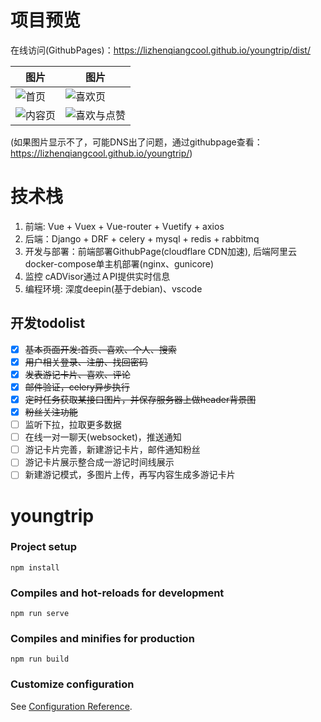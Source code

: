 # 项目预览
在线访问(GithubPages)：<https://lizhenqiangcool.github.io/youngtrip/dist/>

|图片|图片|
|---|---|
|![首页](https://lizhenqiangcool.github.io/youngtrip/img/youngtrip1.png)| ![喜欢页](https://lizhenqiangcool.github.io/youngtrip/img/youngtrip4.png)|
|![内容页](https://lizhenqiangcool.github.io/youngtrip/img/youngtrip2.png)|  ![喜欢与点赞](https://lizhenqiangcool.github.io/youngtrip/img/youngtrip3.png)|

(如果图片显示不了，可能DNS出了问题，通过githubpage查看：<https://lizhenqiangcool.github.io/youngtrip/>)

# 技术栈
1. 前端: Vue + Vuex + Vue-router + Vuetify + axios
2. 后端：Django + DRF + celery + mysql + redis + rabbitmq
3. 开发与部署：前端部署GithubPage(cloudflare CDN加速), 后端阿里云docker-compose单主机部署(nginx、gunicore)
4. 监控 cADVisor通过ＡPI提供实时信息
5. 编程环境: 深度deepin(基于debian)、vscode

## 开发todolist
- [x] ~~基本页面开发:首页、喜欢、个人、搜索~~
- [x] ~~用户相关登录、注册、找回密码~~
- [x] ~~发表游记卡片、喜欢、评论~~
- [x] ~~邮件验证，celery异步执行~~
- [x] ~~定时任务获取某接口图片，并保存服务器上做header背景图~~
- [x] ~~粉丝关注功能~~
- [ ] 监听下拉，拉取更多数据
- [ ] 在线一对一聊天(websocket)，推送通知
- [ ] 游记卡片完善，新建游记卡片，邮件通知粉丝
- [ ] 游记卡片展示整合成一游记时间线展示
- [ ] 新建游记模式，多图片上传，再写内容生成多游记卡片

# youngtrip

### Project setup
```
npm install
```

### Compiles and hot-reloads for development
```
npm run serve
```

### Compiles and minifies for production
```
npm run build
```

### Customize configuration
See [Configuration Reference](https://cli.vuejs.org/config/).
